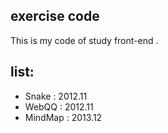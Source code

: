 ## exercise code
This is my code of study front-end .

## list: 
* Snake : 2012.11
* WebQQ : 2012.11
* MindMap : 2013.12